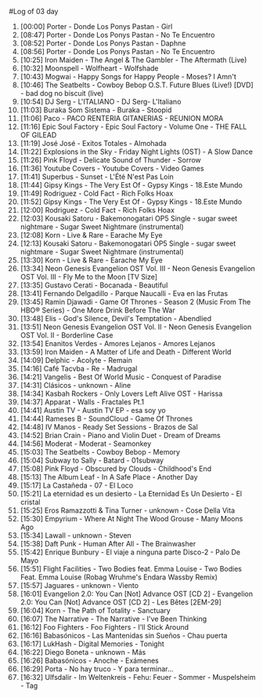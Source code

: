 #Log of 03 day

1. [00:00] Porter - Donde Los Ponys Pastan - Girl
1. [08:47] Porter - Donde Los Ponys Pastan - No Te Encuentro
1. [08:52] Porter - Donde Los Ponys Pastan - Daphne
1. [08:56] Porter - Donde Los Ponys Pastan - No Te Encuentro
1. [10:25] Iron Maiden - The Angel & The Gambler - The Aftermath (Live)
1. [10:32] Moonspell - Wolfheart - Wolfshade
1. [10:43] Mogwai - Happy Songs for Happy People - Moses? I Amn't
1. [10:46] The Seatbelts - Cowboy Bebop O.S.T. Future Blues (Live!) [DVD] - bad dog no biscuit (live)
1. [10:54] DJ Serg - L'ITALIANO - DJ Serg- L'Italiano
1. [11:03] Buraka Som Sistema - Buraka - Stoopid
1. [11:06] Paco - PACO RENTERIA GITANERIAS - REUNION MORA
1. [11:16] Epic Soul Factory - Epic Soul Factory - Volume One - THE FALL OF GILEAD
1. [11:19] José José - Exitos Totales - Almohada
1. [11:22] Explosions in the Sky - Friday Night Lights (OST) - A Slow Dance
1. [11:26] Pink Floyd - Delicate Sound of Thunder - Sorrow
1. [11:36] Youtube Covers - Youtube Covers - Video Games
1. [11:41] Superbus - Sunset - L'Été N'est Pas Loin
1. [11:44] Gipsy Kings - The Very Est Of - Gypsy Kings - 18.Este Mundo
1. [11:49] Rodriguez - Cold Fact - Rich Folks Hoax
1. [11:52] Gipsy Kings - The Very Est Of - Gypsy Kings - 18.Este Mundo
1. [12:00] Rodriguez - Cold Fact - Rich Folks Hoax
1. [12:03] Kousaki Satoru - Bakemonogatari OP5 Single - sugar sweet nightmare - Sugar Sweet Nightmare (instrumental)
1. [12:08] Korn - Live & Rare - Earache My Eye
1. [12:13] Kousaki Satoru - Bakemonogatari OP5 Single - sugar sweet nightmare - Sugar Sweet Nightmare (instrumental)
1. [13:30] Korn - Live & Rare - Earache My Eye
1. [13:34] Neon Genesis Evangelion OST Vol. III - Neon Genesis Evangelion OST Vol. III - Fly Me to the Moon [TV Size]
1. [13:35] Gustavo Cerati - Bocanada - Beautiful
1. [13:41] Fernando Delgadillo - Parque Naucalli - Eva en las Frutas
1. [13:45] Ramin Djawadi - Game Of Thrones - Season 2 (Music From The HBO® Series) - One More Drink Before The War
1. [13:48] Elis - God's Silence, Devil's Temptation - Abendlied
1. [13:51] Neon Genesis Evangelion OST Vol. II - Neon Genesis Evangelion OST Vol. II - Borderline Case
1. [13:54] Enanitos Verdes - Amores Lejanos - Amores Lejanos
1. [13:59] Iron Maiden - A Matter of Life and Death - Different World
1. [14:09] Delphic - Acolyte - Remain
1. [14:16] Café Tacvba - Re - Madrugal
1. [14:21] Vangelis - Best Of World Music - Conquest of Paradise
1. [14:31] Clásicos - unknown - Aline
1. [14:34] Kasbah Rockers - Only Lovers Left Alive OST - Harissa
1. [14:37] Apparat - Walls - Fractales Pt.1
1. [14:41] Austin TV - Austin TV EP - esa soy yo
1. [14:44] Rameses B - SoundCloud - Game Of Thrones
1. [14:48] IV Manos - Ready Set Sessions - Brazos de Sal
1. [14:52] Brian Crain - Piano and Violin Duet - Dream of Dreams
1. [14:56] Moderat - Moderat - Seamonkey
1. [15:03] The Seatbelts - Cowboy Bebop - Memory
1. [15:04] Subway to Sally - Batard - 01subway
1. [15:08] Pink Floyd - Obscured by Clouds - Childhood's End
1. [15:13] The Album Leaf - In A Safe Place - Another Day
1. [15:17] La Castañeda - 07 - El Loco
1. [15:21] La eternidad es un desierto - La Eternidad Es Un Desierto - El cristal
1. [15:25] Eros Ramazzotti & Tina Turner - unknown - Cose Della Vita
1. [15:30] Empyrium - Where At Night The Wood Grouse - Many Moons Ago
1. [15:34] Lawall - unknown - Steven
1. [15:38] Daft Punk - Human After All - The Brainwasher
1. [15:42] Enrique Bunbury - El viaje a ninguna parte Disco-2 - Palo De Mayo
1. [15:51] Flight Facilities - Two Bodies feat. Emma Louise - Two Bodies Feat. Emma Louise (Robag Wruhme's Endara Wassby Remix)
1. [15:57] Jaguares - unknown - Viento
1. [16:01] Evangelion 2.0: You Can [Not] Advance OST [CD 2] - Evangelion 2.0: You Can [Not] Advance OST [CD 2] - Les Bêtes [2EM-29]
1. [16:04] Korn - The Path of Totality - Sanctuary
1. [16:07] The Narrative - The Narrative - I've Been Thinking
1. [16:12] Foo Fighters - Foo Fighters - I'll Stick Around
1. [16:16] Babasónicos - Las Mantenidas sin Sueños - Chau puerta
1. [16:17] LukHash - Digital Memories - Tonight
1. [16:22] Diego Boneta - unknown - Más
1. [16:26] Babasónicos - Anoche - Exámenes
1. [16:29] Porta - No hay truco - Y para terminar...
1. [16:32] Ulfsdalir - Im Weltenkreis - Fehu: Feuer - Sommer - Muspelsheim - Tag
